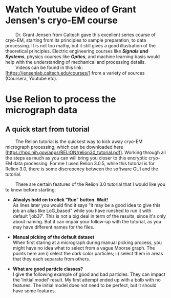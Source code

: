 # Watch Youtube video of Grant Jensen's cryo-EM course  
&nbsp; &nbsp; &nbsp; &nbsp; Dr. Grant Jensen from Caltech gave this excellent series course of cryo-EM, starting from its principles to sample preparation, to data processing. It is not too mathy, but it still gives a good illustration of the theoretical principles. Electric engineering courses like *__Signals and Systems__*, physics courses like *__Optics__*, and machine learning basis would help with the understanding of mechanical and processing details.  
&nbsp; &nbsp; &nbsp; &nbsp; Videos can be found in this link: [https://jensenlab.caltech.edu/courses/] from a variety of sources (Coursera, Youtube etc).

# Use Relion to process the micrograph data  

## A quick start from tutorial  
&nbsp; &nbsp; &nbsp; &nbsp; The Relion tutorial is the quickest way to kick away cryo-EM micrograph processing, which can be downloaded here [https://hpc.nih.gov/apps/RELION/relion30_tutorial.pdf]. Working through all the steps as much as you can will bring you closer to this encryptic cryo-EM data processing. For me I used Relion 3.0.5, while this tutorial is for Relion 3.0, there is some discrepency between the software GUI and the tutorial.  
  
&nbsp; &nbsp; &nbsp; &nbsp; There are certain features of the Relion 3.0 tutorial that I would like you to know before starting:  
- **Alwalys hold on to click "Run" button. Wait!**  
As lines later you would find it says "it may be a good idea to give this job an alias like LoG_based" while you have runshed to run it with default 'job37'. This is not a big deal in term of the results, since it's only about naming. But it can impair your follow-up with the tutorial, as you may have different names for the files.

- **Manual picking of the default dataset**  
When first staring at a micrograph during manual picking process, you might have no idea what to select from a vague Moorse graph. The points here are i) select the dark color particles; ii) select them in areas that they each separate from others. 

- **What are good particle classes?**  
I give the following example of good and bad particles. They can impact the 'Initial model' result. My first attempt ended up with a bolb with no features. The initial model does not need to be perfect, but it should have some features. 
